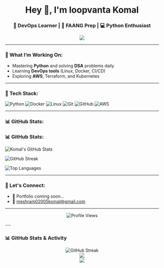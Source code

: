 <h1 align="center">Hey 👋, I'm loopvanta Komal</h1>
<h3 align="center">🚀 DevOps Learner | 🧠 FAANG Prep | 💻 Python Enthusiast</h3>

<p align="center">
  <img src="https://readme-typing-svg.demolab.com?font=Fira+Code&size=20&pause=1000&color=00F7FF&center=true&vCenter=true&width=435&lines=Python+Dev+in+progress...;DevOps+Engineer+in+making...;FAANG+ready+by+Oct!">
</p>

---

### 🚧 What I’m Working On:
- Mastering **Python** and solving **DSA** problems daily
- Learning **DevOps tools** (Linux, Docker, CI/CD)
- Exploring **AWS**, Terraform, and Kubernetes

---

### 🧰 Tech Stack:
![Python](https://img.shields.io/badge/Python-3776AB?style=for-the-badge&logo=python&logoColor=white)
![Docker](https://img.shields.io/badge/Docker-2496ED?style=for-the-badge&logo=docker&logoColor=white)
![Linux](https://img.shields.io/badge/Linux-FCC624?style=for-the-badge&logo=linux&logoColor=black)
![Git](https://img.shields.io/badge/Git-F05032?style=for-the-badge&logo=git&logoColor=white)
![GitHub](https://img.shields.io/badge/GitHub-181717?style=for-the-badge&logo=github&logoColor=white)
![AWS](https://img.shields.io/badge/AWS-232F3E?style=for-the-badge&logo=amazonaws&logoColor=white)

---

### 📊 GitHub Stats:
### 📊 GitHub Stats:

![Komal's GitHub Stats](https://github-readme-stats.vercel.app/api?username=loopvanta&show_icons=true&theme=tokyonight)

![GitHub Streak](https://streak-stats.demolab.com?user=loopvanta&theme=tokyonight)


![Top Languages](https://github-readme-stats.vercel.app/api/top-langs/?username=loopvanta&layout=compact&theme=tokyonight)


---

### 🔗 Let's Connect:

- 🌱 Portfolio coming soon...
- 📨 meshram02005komal@gmail.com

---

<p align="center">
  <img src="https://komarev.com/ghpvc/?username=loopvanta&color=blue" alt="Profile Views" />
</p>
---

### 📊 GitHub Stats & Activity

<p align="center">
  <img src="https://github-readme-streak-stats.herokuapp.com?user=loopvanta&theme=radical&hide_border=true" alt="GitHub Streak"/>
  <br/>
  <img src="https://github-readme-stats.vercel.app/api?username=loopvanta&show_icons=true&theme=tokyonight&hide_border=true"/>
  <br/>
  <img src="https://github-readme-stats.vercel.app/api/top-langs/?username=loopvanta&layout=compact&theme=tokyonight&hide_border=true"/>
</p>
